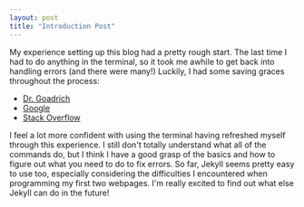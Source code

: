 ```yaml
---
layout: post
title: "Introduction Post"
---
```

My experience setting up this blog had a pretty rough start. The last time I had to do anything in the terminal, so it took me awhile to get back into handling errors (and there were many!) Luckily, I had some saving graces throughout the process:
* [Dr. Goadrich][dr-goadrich]
* [Google][google]
* [Stack Overflow][stack-overflow]

I feel a lot more confident with using the terminal having refreshed myself through this experience. I still don't totally understand what all of the commands do, but I think I have a good grasp of the basics and how to figure out what you need to do to fix errors. So far, Jekyll seems pretty easy to use too, especially considering the difficulties I encountered when programming my first two webpages. I'm really excited to find out what else Jekyll can do in the future!

[dr-goadrich]: http://mark.goadrich.com/
[google]:https://google.com
[stack-overflow]: https://stackoverflow.com
